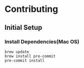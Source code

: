 # Contributing

## Initial Setup

### Install Dependencies(Mac OS)

```
brew update
brew install pre-commit
pre-commit install
```
